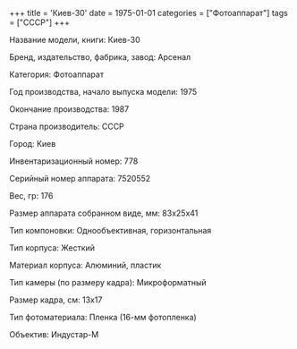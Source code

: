 +++
title = 'Киев-30'
date = 1975-01-01
categories = ["Фотоаппарат"]
tags = ["СССР"]
+++

Название модели, книги: Киев-30

Бренд, издательство, фабрика, завод: Арсенал

Категория: Фотоаппарат

Год производства, начало выпуска модели: 1975

Окончание производства: 1987

Страна производитель: СССР

Город: Киев

Инвентаризационный номер: 778

Серийный номер аппарата: 7520552

Вес, гр: 176

Размер аппарата  собранном виде, мм: 83х25х41

Тип компоновки: Однообъективная, горизонтальная

Тип корпуса: Жесткий

Материал корпуса: Алюминий, пластик

Тип камеры (по размеру кадра): Микроформатный

Размер кадра, см: 13х17

Тип фотоматериала: Пленка (16-мм фотопленка)

Объектив: Индустар-М

